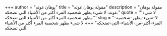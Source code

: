 +++
author = "يوهان غوته"
title = "مقولة يوهان غوته"
description = "مقولة يوهان غوته: لا شيء يظهر شخصية المرء أكثر من الأشياء التي تضحكه."
quote = '''لا شيء يظهر شخصية المرء أكثر من الأشياء التي تضحكه.'''
slug = "لا-شيء-يظهر-شخصية-المرء-أكثر-من-الأشياء-التي-تضحكه"
+++
لا شيء يظهر شخصية المرء أكثر من الأشياء التي تضحكه.
